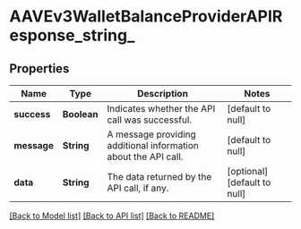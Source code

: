 # AAVEv3WalletBalanceProviderAPIResponse_string_
## Properties

| Name | Type | Description | Notes |
|------------ | ------------- | ------------- | -------------|
| **success** | **Boolean** | Indicates whether the API call was successful. | [default to null] |
| **message** | **String** | A message providing additional information about the API call. | [default to null] |
| **data** | **String** | The data returned by the API call, if any. | [optional] [default to null] |

[[Back to Model list]](../README.md#documentation-for-models) [[Back to API list]](../README.md#documentation-for-api-endpoints) [[Back to README]](../README.md)

